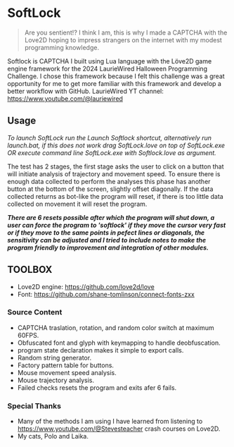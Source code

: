 # SoftLock

> Are you sentient!? I think I am, this is why I made a CAPTCHA with the Love2D hoping to impress strangers on the internet with my modest programming knowledge.

Softlock is CAPTCHA I built using Lua language with the Löve2D game engine framework for the 2024 LaurieWired Halloween Programming Challenge.
I chose this framework because I felt this challenge was a great opportunity for me to get more familiar with this framework and develop a better workflow with GitHub.
LaurieWired YT channel: https://www.youtube.com/@lauriewired

## Usage

*To launch SoftLock run the Launch Softlock shortcut, alternatively run launch.bat, if this does not work drag SoftLock.love on top of SoftLock.exe OR execute command line SoftLock.exe with Softlock.love as argument.*

The test has 2 stages, the first stage asks the user to click on a button that will initiate analysis of trajectory and movement speed.
To ensure there is enough data collected to perform the analyses this phase has another button at the bottom of the screen, slightly offset diagonally.
If the data collected returns as bot-like the program will reset, if there is too little data collected on movement it will reset the program.

**_There are 6 resets possible after which the program will shut down, a user can force the program to 'softlock' if they move the cursor very fast or
if they move to the same points in pefect lines or diagonals, the sensitivity can be adjusted and I tried to include notes to make the program friendly
to improvement and integration of other modules._**

## TOOLBOX

+ Love2D engine: https://github.com/love2d/love
+ Font: https://github.com/shane-tomlinson/connect-fonts-zxx

### Source Content

+ CAPTCHA traslation, rotation, and random color switch at maximum 60FPS.
+ Obfuscated font and glyph with keymapping to handle deobfuscation.
+ program state declaration makes it simple to export calls.
+ Random string generator.
+ Factory pattern table for buttons.
+ Mouse movement speed analysis.
+ Mouse trajectory analysis.
+ Failed checks resets the program and exits afer 6 fails.

### Special Thanks

+ Many of the methods I am using I have learned from listening to https://www.youtube.com/@Stevesteacher crash courses on Love2D.
+ My cats, Polo and Laika.
